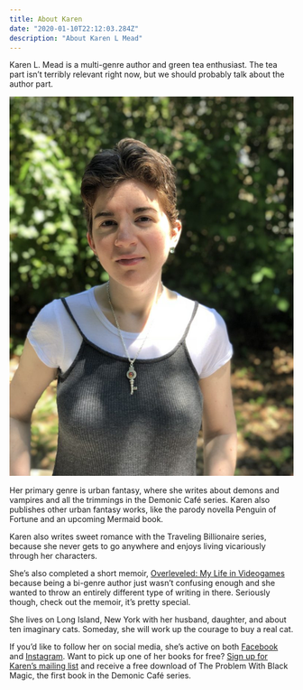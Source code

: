 ```yaml
---
title: About Karen
date: "2020-01-10T22:12:03.284Z"
description: "About Karen L Mead"
---
```


Karen L. Mead is a multi-genre author and green tea enthusiast. The tea part isn’t terribly relevant right now, but we should probably talk about the author part.

![Karen's Portrait](./karen-portrait.jpg "Karen with short hair. Her hair is much longer than this now– new glamour shot in progress.")

Her primary genre is urban fantasy, where she writes about demons and vampires and all the trimmings in the Demonic Café series. Karen also publishes other urban fantasy works, like the parody novella Penguin of Fortune and an upcoming Mermaid book.

Karen also writes sweet romance with the Traveling Billionaire series, because she never gets to go anywhere and enjoys living vicariously through her characters.

She’s also completed a short memoir, [Overleveled: My Life in Videogames](/non-fiction) because being a bi-genre author just wasn’t confusing enough and she wanted to throw an entirely different type of writing in there. Seriously though, check out the memoir, it’s pretty special.

She lives on Long Island, New York with her husband, daughter, and about ten imaginary cats. Someday, she will work up the courage to buy a real cat.

If you’d like to follow her on social media, she’s active on both [Facebook](https://www.facebook.com/KarenMead-112714693417888) and [Instagram](https://www.instagram.com/karenmead_author/). Want to pick up one of her books for free? [Sign up for Karen’s mailing list](https://storyoriginapp.com/giveaways/4666a4d2-dd6c-11ea-a500-b77490298b48) and receive a free download of The Problem With Black Magic, the first book in the Demonic Café series.
